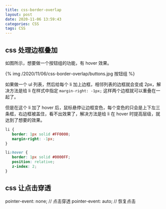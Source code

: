 ```yaml
---
title: css-border-overlap
layout: post
date: 2020-11-06 13:59:43
categories: CSS
tags: CSS
---
```


## css 处理边框叠加

如图所示，想要做一个按钮组的功能，有 hover 效果。

{% img /2020/11/06/css-border-overlap/buttons.jpg 按钮组 %}

如果做一个 ul 列表，然后给每个 li 加上边框，相邻列表的边框就会变成 2px，解决方法是给 li 在样式中指定 `margin-right: -1px;` 这样两个边框就可以重叠在一起了。

但是在这个 li 加了 hover 后，鼠标悬停让边框变色，每个变色的只会是上下左三条框，右边框被盖住，看不出效果了，解决方法是给 li 在 hover 时提高层级，就达到了想要的效果。

```css
li {
   border: 1px solid #FF0000;
   margin-right: -1px;
}

li:hover {
   border: 1px solid #0000FF;
   position: relative;
   z-index: 2;
}
```

## css 让点击穿透

pointer-event: none; // 点击穿透
pointer-event: auto; // 恢复点击
